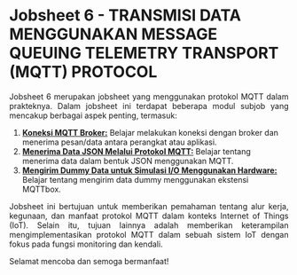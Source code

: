 # Jobsheet 6 - TRANSMISI DATA MENGGUNAKAN MESSAGE QUEUING TELEMETRY TRANSPORT (MQTT) PROTOCOL

<p align="justify">Jobsheet 6 merupakan jobsheet yang menggunakan protokol MQTT dalam prakteknya. Dalam jobsheet ini terdapat beberapa modul subjob yang mencakup berbagai aspek penting, termasuk:

1. <a href="https://github.com/brianrahma/brian-system-embedded/tree/master/jobsheet%206/A.%20Koneksi%20MQTT%20Broker">**Koneksi MQTT Broker:**</a> Belajar melakukan koneksi dengan broker dan menerima pesan/data antara perangkat atau aplikasi. 
2. <a href="https://github.com/brianrahma/brian-system-embedded/tree/master/jobsheet%206/B.%20Menerima%20Data%20JSON%20Melalui%20Protokol%20MQTT">**Menerima Data JSON Melalui Protokol MQTT:**</a> Belajar tentang menerima data dalam bentuk JSON menggunakan MQTT.
3. <a href="https://github.com/brianrahma/brian-system-embedded/tree/master/jobsheet%206/C.%20Mengirim%20Dummy%20Data%20untuk%20Simulasi%20IO%20Menggunakan%20Hardware">**Mengirim Dummy Data untuk Simulasi I/O Menggunakan Hardware:**</a> Belajar tentang mengirim data dummy menggunakan ekstensi MQTTbox.

<p align="justify">Jobsheet ini bertujuan untuk memberikan pemahaman tentang alur kerja, kegunaan, dan manfaat protokol MQTT dalam konteks Internet of Things (IoT). Selain itu, tujuan lainnya adalah memberikan keterampilan mengimplementasikan protokol MQTT dalam sebuah sistem IoT dengan fokus pada fungsi monitoring dan kendali. 

Selamat mencoba dan semoga bermanfaat!
